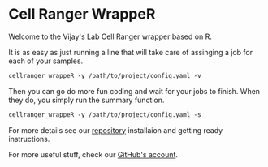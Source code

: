 # Cell Ranger WrappeR

Welcome to the Vijay's Lab Cell Ranger wrapper based on R.

It is as easy as just running a line that will take care of assinging a job for each of your samples.


```markdown
cellranger_wrappeR -y /path/to/project/config.yaml -v
```

Then you can go do more fun coding and wait for your jobs to finish. When they do, you simply run the summary function.

```markdown
cellranger_wrappeR -y /path/to/project/config.yaml -s 
```

For more details see our [repository](https://github.com/vijaybioinfo/cellranger_wrappeR) installaion and getting ready instructions.

For more useful stuff, check our [GitHub's account](https://github.com/vijaybioinfo).
